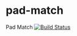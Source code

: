 # pad-match
Pad Match
[![Build Status](https://travis-ci.org/jcai/pad-match.svg)](https://travis-ci.org/jcai/pad-match)
